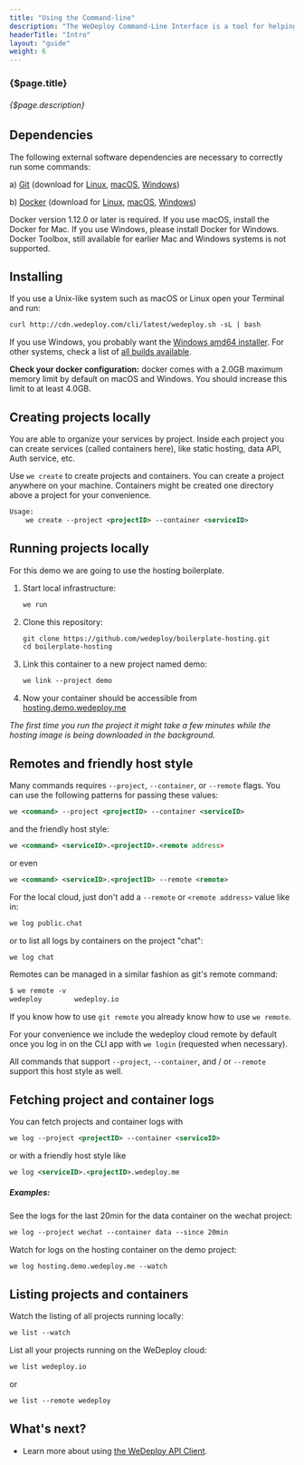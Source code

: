 ```yaml
---
title: "Using the Command-line"
description: "The WeDeploy Command-Line Interface is a tool for helping you to use the WeDeploy platform by providing support to things like creating, managing, and scaling applications."
headerTitle: "Intro"
layout: "guide"
weight: 6
---
```


### {$page.title}

###### {$page.description}

<article id="1">

## Dependencies

The following external software dependencies are necessary to correctly run some commands:

a) [Git](https://git-scm.com/) (download for [Linux](https://git-scm.com/download/linux), [macOS](https://git-scm.com/download/mac), [Windows](https://git-scm.com/download/win))

b) [Docker](https://www.docker.com/) (download for [Linux](https://docs.docker.com/engine/installation/linux/), [macOS](https://download.docker.com/mac/stable/Docker.dmg), [Windows](https://download.docker.com/win/stable/InstallDocker.msi))

Docker version 1.12.0 or later is required. If you use macOS, install the Docker for Mac. If you use Windows, please install Docker for Windows. Docker Toolbox, still available for earlier Mac and Windows systems is not supported.

</article>

<article id="2">

## Installing

If you use a Unix-like system such as macOS or Linux open your Terminal and run:

```xml
curl http://cdn.wedeploy.com/cli/latest/wedeploy.sh -sL | bash
```

If you use Windows, you probably want the [Windows amd64 installer](https://bin.equinox.io/c/8WGbGy94JXa/cli-stable-windows-amd64.msi). For other systems, check a list of [all builds available](https://dl.equinox.io/wedeploy/cli/stable).

**Check your docker configuration:** docker comes with a 2.0GB maximum memory limit by default on macOS and Windows. You should increase this limit to at least 4.0GB.

</article>

<article id="3">

## Creating projects locally

You are able to organize your services by project. Inside each project you can create services (called containers here), like static hosting, data API, Auth service, etc.

Use `we create` to create projects and containers. You can create a project anywhere on your machine. Containers might be created one directory above a project for your convenience.

```xml
Usage:
	we create --project <projectID> --container <serviceID>
```

</article>

<article id="4">

## Running projects locally

For this demo we are going to use the hosting boilerplate.

<ol>

<li>Start local infrastructure:</li>

```xml
we run
```

<li>Clone this repository:</li>

```xml
git clone https://github.com/wedeploy/boilerplate-hosting.git
cd boilerplate-hosting
```

<li>Link this container to a new project named demo:</li>

```xml
we link --project demo
```

<li>Now your container should be accessible from <a href="http://hosting.demo.wedeploy.me">hosting.demo.wedeploy.me</a></li>

</ol>

*The first time you run the project it might take a few minutes while the hosting image is being downloaded in the background.*

</article>

<article id="5">

## Remotes and friendly host style
Many commands requires `--project`, `--container`, or `--remote` flags. You can use the following patterns for passing these values:

```xml
we <command> --project <projectID> --container <serviceID>
```

and the friendly host style:

```xml
we <command> <serviceID>.<projectID>.<remote address>
```

or even

```xml
we <command> <serviceID>.<projectID> --remote <remote>
```

For the local cloud, just don't add a `--remote` or `<remote address>` value like in:

```xml
we log public.chat
```

or to list all logs by containers on the project "chat":

```xml
we log chat
```

Remotes can be managed in a similar fashion as git's remote command:

```xml
$ we remote -v
wedeploy       	wedeploy.io
```

If you know how to use `git remote` you already know how to use `we remote`.

For your convenience we include the wedeploy cloud remote by default once you log in on the CLI app with `we login` (requested when necessary).

All commands that support `--project`, `--container`, and / or `--remote` support this host style as well.

</article>

<article id="6">

## Fetching project and container logs

You can fetch projects and container logs with

```xml
we log --project <projectID> --container <serviceID>
```

or with a friendly host style like

```xml
we log <serviceID>.<projectID>.wedeploy.me
```

##### Examples:

See the logs for the last 20min for the data container on the wechat project:

```xml
we log --project wechat --container data --since 20min
```

Watch for logs on the hosting container on the demo project:
```xml
we log hosting.demo.wedeploy.me --watch
```

</article>

<article id="7">

## Listing projects and containers

Watch the listing of all projects running locally:
```xml
we list --watch
```

List all your projects running on the WeDeploy cloud:
```xml
we list wedeploy.io
```

or
```xml
we list --remote wedeploy
```
</article>

## What's next?

* Learn more about using [the WeDeploy API Client](/docs/intro/using-the-api-client.html).
